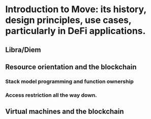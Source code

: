 # Introduction to Move: its history, design principles, use cases, particularly in DeFi applications.

## Libra/Diem

## Resource orientation and the blockchain
### Stack model programming and function ownership

### Access restriction all the way down.

## Virtual machines and the blockchain